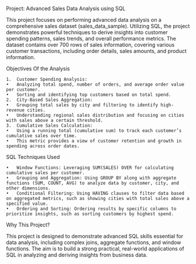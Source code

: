Project: Advanced Sales Data Analysis using SQL

This project focuses on performing advanced data analysis on a comprehensive sales dataset (sales_data_sample). Utilizing SQL, the project demonstrates powerful techniques to derive insights into customer spending patterns, sales trends, and overall performance metrics. The dataset contains over 700 rows of sales information, covering various customer transactions, including order details, sales amounts, and product information.

Objectives Of the Analysis

	1.	Customer Spending Analysis:
	•	Analyzing total spend, number of orders, and average order value per customer.
	•	Sorting and identifying top customers based on total spend.
	2.	City-Based Sales Aggregation:
	•	Grouping total sales by city and filtering to identify high-revenue cities.
	•	Understanding regional sales distribution and focusing on cities with sales above a certain threshold.
	3.	Cumulative Sales Calculation:
	•	Using a running total (cumulative sum) to track each customer’s cumulative sales over time.
	•	This metric provides a view of customer retention and growth in spending across order dates.

SQL Techniques Used

	•	Window Functions: Leveraging SUM(SALES) OVER for calculating cumulative sales per customer.
	•	Grouping and Aggregation: Using GROUP BY along with aggregate functions (SUM, COUNT, AVG) to analyze data by customer, city, and other dimensions.
	•	Conditional Filtering: Using HAVING clauses to filter data based on aggregated metrics, such as showing cities with total sales above a specified value.
	•	Ordering and Sorting: Ordering results by specific columns to prioritize insights, such as sorting customers by highest spend.

Why This Project?

This project is designed to demonstrate advanced SQL skills essential for data analysis, including complex joins, aggregate functions, and window functions. The aim is to build a strong practical, real-world applications of SQL in analyzing and deriving insights from business data.
